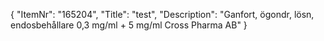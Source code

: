 {
  "ItemNr": "165204",
  "Title": "test",
  "Description": "Ganfort, ögondr, lösn, endosbehållare 0,3 mg/ml + 5 mg/ml Cross Pharma AB"
}